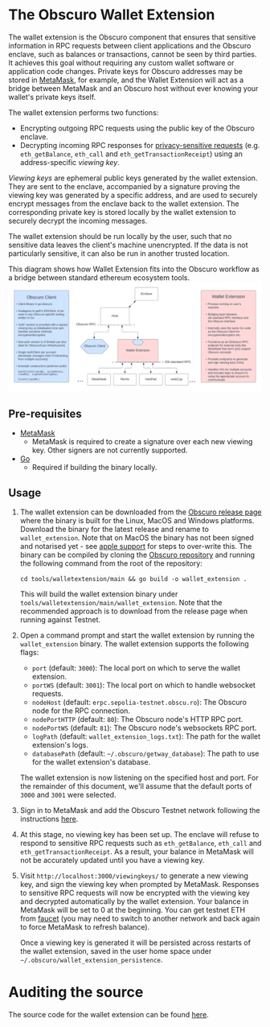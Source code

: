 ---
---
# The Obscuro Wallet Extension

The wallet extension is the Obscuro component that ensures that sensitive information in RPC requests between client
applications and the Obscuro enclave, such as balances or transactions, cannot be seen by third parties. It
achieves this goal without requiring any custom wallet software or application code changes. Private keys for Obscuro
addresses may be stored in [MetaMask](https://metamask.io/), for example, and the Wallet Extension will act as a bridge 
between MetaMask and an Obscuro host without ever knowing your wallet's private keys itself.

The wallet extension performs two functions:

* Encrypting outgoing RPC requests using the public key of the Obscuro enclave.
* Decrypting incoming RPC responses for [privacy-sensitive requests](https://docs.obscu.ro/api/sensitive-apis/) (e.g. `eth_getBalance`, 
  `eth_call` and `eth_getTransactionReceipt`) using an address-specific _viewing key_.

_Viewing keys_ are ephemeral public keys generated by the wallet extension. They are sent to the enclave, accompanied
by a signature proving the viewing key was generated by a specific address, and are used to securely encrypt messages
from the enclave back to the wallet extension. The corresponding private key is stored locally by the wallet extension
to securely decrypt the incoming messages.

The wallet extension should be run locally by the user, such that no sensitive data leaves the client's machine
unencrypted. If the data is not particularly sensitive, it can also be run in another trusted location.

This diagram shows how Wallet Extension fits into the Obscuro workflow as a bridge between standard ethereum ecosystem
tools.
![Diagram showing wallet extension as an RPC bridge for common Ethereum tooling](../../assets/images/RPC-Interfaces.png)

## Pre-requisites

* [MetaMask](https://metamask.io/)
    * MetaMask is required to create a signature over each new viewing key. Other signers are not currently supported.
* [Go](https://go.dev/)
    * Required if building the binary locally.

## Usage

1. The wallet extension can be downloaded from the [Obscuro release page](https://github.com/obscuronet/go-obscuro/releases) 
   where the binary is built for the Linux, MacOS and Windows platforms. Download the binary for the latest release and 
   rename to `wallet_extension`. Note that on MacOS the binary has not been signed and notarised yet - see 
   [apple support](https://support.apple.com/en-gb/HT202491) for steps to over-write this. The binary can be compiled by
   cloning the [Obscuro repository](https://github.com/obscuronet/go-obscuro) and running the following command from the 
   root of the repository:

   ```
   cd tools/walletextension/main && go build -o wallet_extension .
   ```

   This will build the wallet extension binary under `tools/walletextension/main/wallet_extension`. Note that the 
   recommended approach is to download from the release page when running against Testnet. 

2. Open a command prompt and start the wallet extension by running the `wallet_extension` binary. The wallet extension 
   supports the following flags:

   * `port` (default: `3000`): The local port on which to serve the wallet extension.
   * `portWS` (default: `3001`): The local port on which to handle websocket requests.
   * `nodeHost` (default: `erpc.sepolia-testnet.obscu.ro`): The Obscuro node for the RPC connection.
   * `nodePortHTTP` (default: `80`): The Obscuro node's HTTP RPC port.
   * `nodePortWS` (default: `81`): The Obscuro node's websockets RPC port.
   * `logPath` (default: `wallet_extension_logs.txt`): The path for the wallet extension's logs.
   * `databasePath` (default: `~/.obscuro/getway_database`): The path to use for the wallet extension's 
      database. 

   The wallet extension is now listening on the specified host and port. For the remainder of this document, we'll 
   assume that the default ports of `3000` and `3001` were selected.

3. Sign in to MetaMask and add the Obscuro Testnet network following the instructions [here](https://docs.obscu.ro/wallet-extension/configure-metamask).

4. At this stage, no viewing key has been set up. The enclave will refuse to respond to sensitive RPC requests such 
   as `eth_getBalance`, `eth_call` and `eth_getTransactionReceipt`. As a result, your balance in MetaMask will not be 
   accurately updated until you have a viewing key.

5. Visit `http://localhost:3000/viewingkeys/` to generate a new viewing key, and sign the viewing key when prompted by
   MetaMask. Responses to sensitive RPC requests will now be encrypted with the viewing key and decrypted
   automatically by the wallet extension. Your balance in MetaMask will be set to 0 at the beginning.
   You can get testnet ETH from [faucet](https://docs.obscu.ro/testnet/faucet/) (you may need to switch to another network and back again to force MetaMask to refresh balance).
   
   Once a viewing key is generated it will be persisted across restarts of the wallet extension, saved in the user home space under `~/.obscuro/wallet_extension_persistence`.

# Auditing the source

The source code for the wallet extension can be found [here](https://github.com/obscuronet/go-obscuro/tree/main/tools/walletextension).

